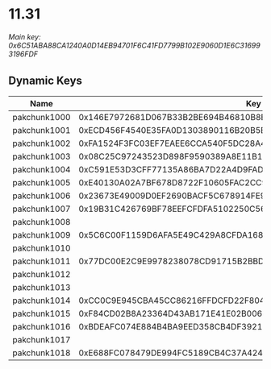 # 11.31

###### *Main key: 0x6C51ABA88CA1240A0D14EB94701F6C41FD7799B102E9060D1E6C316993196FDF*

## Dynamic Keys

| Name         | Key                                                                |
|--------------|--------------------------------------------------------------------|
| pakchunk1000 | 0x146E7972681D067B33B2BE694B46810B8E0D565ECEC88F80B8E5F100BC9A34A0 |
| pakchunk1001 | 0xECD456F4540E35FA0D1303890116B20B5BA92A48E0DE86F1016202BDC5DF516B |
| pakchunk1002 | 0xFA1524F3FC03EF7EAEE6CCA540F5DC28A444A28E6F48F6963C6FB7C714F99C53 |
| pakchunk1003 | 0x08C25C97243523D898F9590389A8E11B1C584266461EB4C094497FC2D953FA99 |
| pakchunk1004 | 0xC591E53D3CFF77135A86BA7D22A4D9FAD8CE65260CC506FD299157960F4DEB7F |
| pakchunk1005 | 0xE40130A02A7BF678D8722F10605FAC2CC906A630E714260B482B73E0B0FD0FBF |
| pakchunk1006 | 0x23673E49009D0EF2690BACF5C678914FE938D4A029D2995AFA8FC7EBCA1714B4 |
| pakchunk1007 | 0x19B31C426769BF78EEFCFDFA5102250C56744398EBD217BB3B6A1327BD3631C6 |
| pakchunk1008 |                                                                    |
| pakchunk1009 | 0x5C6C00F1159D6AFA5E49C429A8CFDA1687774864C1DCF89B74613B886291E238 |
| pakchunk1010 |                                                                    |
| pakchunk1011 | 0x77DC00E2C9E9978238078CD91715B2BBD70BF734A45EACBDFAF4F0F4F5211E5C |
| pakchunk1012 |                                                                    |
| pakchunk1013 |                                                                    |
| pakchunk1014 | 0xCC0C9E945CBA45CC86216FFDCFD22F8046E6456F69740CADBE00483DBD7F91D9 |
| pakchunk1015 | 0xF84CD02B8A23364D43AB171E41E02B00666140F432B9004A5F8815B8612A4B13 |
| pakchunk1016 | 0xBDEAFC074E884B4BA9EED358CB4DF39210A5F82AD39777338265CF61838D70CF |
| pakchunk1017 |                                                                    |
| pakchunk1018 | 0xE688FC078479DE994FC5189CB4C37A42443BE350A26CC6E6CD1258203210E623 |
